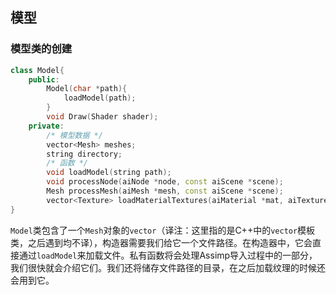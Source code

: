 ## 模型

### 模型类的创建

```c++
class Model{
	public:
		Model(char *path){
			loadModel(path);
		}
		void Draw(Shader shader);
	private:
		/* 模型数据 */
		vector<Mesh> meshes;
		string directory;
		/* 函数 */
		void loadModel(string path);
		void processNode(aiNode *node, const aiScene *scene);
		Mesh processMesh(aiMesh *mesh, const aiScene *scene);
        vector<Texture> loadMaterialTextures(aiMaterial *mat, aiTextureType type, string typeName);
}
```

`Model`类包含了一个`Mesh`对象的`vector`（译注：这里指的是C++中的`vector`模板类，之后遇到均不译），构造器需要我们给它一个文件路径。在构造器中，它会直接通过`loadModel`来加载文件。私有函数将会处理Assimp导入过程中的一部分，我们很快就会介绍它们。我们还将储存文件路径的目录，在之后加载纹理的时候还会用到它。